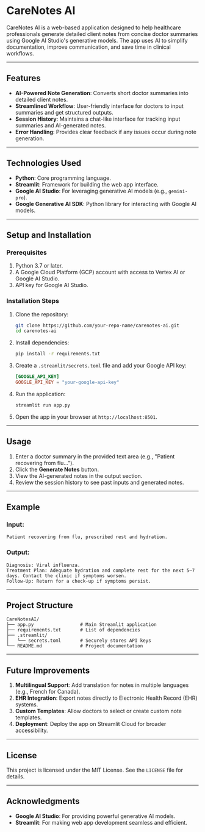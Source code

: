 
# **CareNotes AI**

CareNotes AI is a web-based application designed to help healthcare professionals generate detailed client notes from concise doctor summaries using Google AI Studio's generative models. The app uses AI to simplify documentation, improve communication, and save time in clinical workflows.

---

## **Features**
- **AI-Powered Note Generation**: Converts short doctor summaries into detailed client notes.
- **Streamlined Workflow**: User-friendly interface for doctors to input summaries and get structured outputs.
- **Session History**: Maintains a chat-like interface for tracking input summaries and AI-generated notes.
- **Error Handling**: Provides clear feedback if any issues occur during note generation.

---

## **Technologies Used**
- **Python**: Core programming language.
- **Streamlit**: Framework for building the web app interface.
- **Google AI Studio**: For leveraging generative AI models (e.g., `gemini-pro`).
- **Google Generative AI SDK**: Python library for interacting with Google AI models.

---

## **Setup and Installation**

### **Prerequisites**
1. Python 3.7 or later.
2. A Google Cloud Platform (GCP) account with access to Vertex AI or Google AI Studio.
3. API key for Google AI Studio.

### **Installation Steps**
1. Clone the repository:
   ```bash
   git clone https://github.com/your-repo-name/carenotes-ai.git
   cd carenotes-ai
   ```

2. Install dependencies:
   ```bash
   pip install -r requirements.txt
   ```

3. Create a `.streamlit/secrets.toml` file and add your Google API key:
   ```toml
   [GOOGLE_API_KEY]
   GOOGLE_API_KEY = "your-google-api-key"
   ```

4. Run the application:
   ```bash
   streamlit run app.py
   ```

5. Open the app in your browser at `http://localhost:8501`.

---

## **Usage**
1. Enter a doctor summary in the provided text area (e.g., "Patient recovering from flu...").
2. Click the **Generate Notes** button.
3. View the AI-generated notes in the output section.
4. Review the session history to see past inputs and generated notes.

---

## **Example**
### **Input**:
```plaintext
Patient recovering from flu, prescribed rest and hydration.
```

### **Output**:
```plaintext
Diagnosis: Viral influenza.
Treatment Plan: Adequate hydration and complete rest for the next 5–7 days. Contact the clinic if symptoms worsen.
Follow-Up: Return for a check-up if symptoms persist.
```

---

## **Project Structure**
```
CareNotesAI/
├── app.py                 # Main Streamlit application
├── requirements.txt       # List of dependencies
├── .streamlit/
│   └── secrets.toml       # Securely stores API keys
└── README.md              # Project documentation
```

---

## **Future Improvements**
1. **Multilingual Support**: Add translation for notes in multiple languages (e.g., French for Canada).
2. **EHR Integration**: Export notes directly to Electronic Health Record (EHR) systems.
3. **Custom Templates**: Allow doctors to select or create custom note templates.
4. **Deployment**: Deploy the app on Streamlit Cloud for broader accessibility.

---

## **License**
This project is licensed under the MIT License. See the `LICENSE` file for details.

---

## **Acknowledgments**
- **Google AI Studio**: For providing powerful generative AI models.
- **Streamlit**: For making web app development seamless and efficient.

